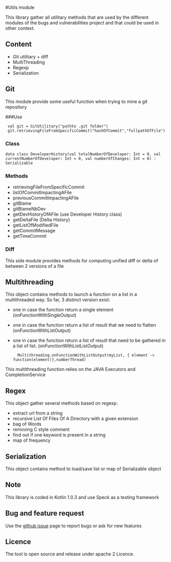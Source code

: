#Utils module

This library gather all utilitary methods that are used by the different modules of the bugs and vulnerabilities project and that could be used in other context.

## Content

* Git utilitary + diff
* MultiThreading
* Regexp
* Serialization 


## Git
This module provide some useful function when trying to mine a git repository

###Use
     
     val git = GitUtilitary("pathto .git folder")
     git.retrievingFileFromSpecificCommit("hashOfCommit","fullpathOfFile")
     
### Class
    data class DeveloperHistory(val totalNumberOfDeveloper: Int = 0, val currentNumberOfDeveloper: Int = 0, val numberOfChanges: Int = 0) : Serializable

### Methods

* retrievingFileFromSpecificCommit
* listOfCommitImpactingAFile
* previousCommitImpactingAFile
* gitBlame
* gitBlameNbDev
* getDevHistoryOfAFile (use Developer History class)
* getDeltaFile (Delta History)
* getListOfModifiedFile
* getCommitMessage
* getTimeCommit

### Diff
This side module provides methods for computing unified diff or delta of between 2 versions of a file

## Multithreading
This object contains methods to launch a function on a list in a multithreaded way.
So far, 3 distinct version exist:

* one in case the function return a single element (onFunctionWithSingleOutput)
* one in case the function return a list of result that we need to flatten (onFunctionWithListOutput)
* one in case the function return a list of result that need to be gathered in a list of list. (onFunctionWithListListOutput)

        Multithreading.onFunctionWithListOutput(myList, { element -> function(element)},numberThread)
    
 This multithreading function relies on the JAVA Executors and CompletionService

## Regex
This object gather several methods based on regexp:

* extract url from a string
* recursive List Of Files Of A Directory with a given extension
* bag of Words
* removing C style comment
* find out if one keyword is present in a string
* map of frequency

## Serialization
This object contains method to load/save list or map of Serializable object

## Note

This library is coded in Kotlin 1.0.3 and use Speck as a testing framework

## Bug and feature request

Use the [github issue](https://github.com/electricalwind/bvcg/issues) page to report bugs or ask for new features

## Licence
The tool is open source and release under apache 2 Licence.